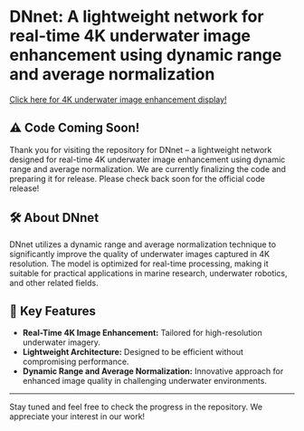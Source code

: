 ﻿# DNnet: A lightweight network for real-time 4K underwater image enhancement using dynamic range and average normalization

[Click here for 4K underwater image enhancement display!](https://tian-yu-cao.github.io/DNnet-A-Lightweight-Network-For-Real-Time-4K-Underwater-Image-Enhancement/)


## ⚠️ Code Coming Soon!
Thank you for visiting the repository for DNnet – a lightweight network designed for real-time 4K underwater image enhancement using dynamic range and average normalization. We are currently finalizing the code and preparing it for release. Please check back soon for the official code release!

## 🛠️ About DNnet
DNnet utilizes a dynamic range and average normalization technique to significantly improve the quality of underwater images captured in 4K resolution. The model is optimized for real-time processing, making it suitable for practical applications in marine research, underwater robotics, and other related fields.

## 🚀 Key Features

* **Real-Time 4K Image Enhancement:** Tailored for high-resolution underwater imagery.
* **Lightweight Architecture:** Designed to be efficient without compromising performance.
* **Dynamic Range and Average Normalization:** Innovative approach for enhanced image quality in challenging underwater environments.

---

Stay tuned and feel free to check the progress in the repository. We appreciate your interest in our work!



